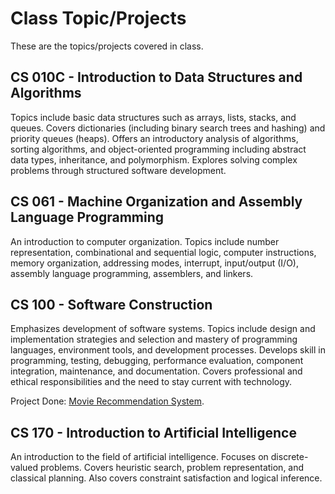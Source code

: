 # Class Topic/Projects
These are the topics/projects covered in class.

## CS 010C - Introduction to Data Structures and Algorithms

Topics include basic data structures such as arrays, lists, stacks, and queues. Covers dictionaries (including binary search trees and hashing) and priority queues (heaps). Offers an introductory analysis of algorithms, sorting algorithms, and object-oriented programming including abstract data types, inheritance, and polymorphism. Explores solving complex problems through structured software development.

## CS 061 - Machine Organization and Assembly Language Programming

An introduction to computer organization. Topics include number representation, combinational and sequential logic, computer instructions, memory organization, addressing modes, interrupt, input/output (I/O), assembly language programming, assemblers, and linkers.

## CS 100 - Software Construction

Emphasizes development of software systems. Topics include design and implementation strategies and selection and mastery of programming languages, environment tools, and development processes. Develops skill in programming, testing, debugging, performance evaluation, component integration, maintenance, and documentation. Covers professional and ethical responsibilities and the need to stay current with technology.

Project Done: [Movie Recommendation System](https://github.com/XiyuanWu/Movie_Recommendation_System.git).

## CS 170 - Introduction to Artificial Intelligence

An introduction to the field of artificial intelligence. Focuses on discrete-valued problems. Covers heuristic search, problem representation, and classical planning. Also covers constraint satisfaction and logical inference.

